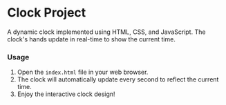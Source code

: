 
# Clock Project

A dynamic clock implemented using HTML, CSS, and JavaScript. The clock's hands update in real-time to show the current time.

### Usage
1. Open the `index.html` file in your web browser.
2. The clock will automatically update every second to reflect the current time.
3. Enjoy the interactive clock design!
